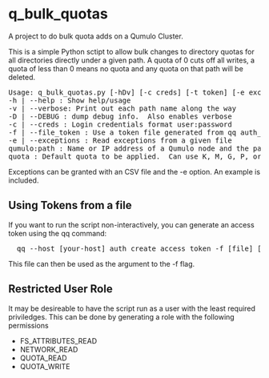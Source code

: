 # q_bulk_quotas
A project to do bulk quota adds on a Qumulo Cluster.

This is a simple Python sctipt to allow bulk changes to directory quotas for all directories directly under a given path.
A quota of 0 cuts off all writes, a quota of less than 0 means no quota and any quota on that path will be deleted.

<pre>
Usage: q_bulk_quotas.py [-hDv] [-c creds] [-t token] [-e exceptions] qumulo:path quota \n"
-h | --help : Show help/usage
-v | --verbose: Print out each path name along the way
-D | --DEBUG : dump debug info.  Also enables verbose
-c | --creds : Login credentials format user:password
-f | --file_token : Use a token file generated from qq auth_create_token-t | --token : Use an auth token
-e | --exceptions : Read exceptions from a given file
qumulo:path : Name or IP address of a Qumulo node and the parent path of the quotas [colon separated]
quota : Default quota to be applied.  Can use K, M, G, P, or T [case insensitive]
</pre>

Exceptions can be granted with an CSV file and the -e option.  An example is included.  

## Using Tokens from a file
If you want to run the script non-interactively, you can generate an access token using the qq command:
<pre>
  qq --host [your-host] auth_create_access_token -f [file] [user]
</pre>

This file can then be used as the argument to the -f flag.

## Restricted User Role
It may be desireable to have the script run as a user with the least required priviledges.  This can be done by 
generating a role with the following permissions
<ul>
  <li>FS_ATTRIBUTES_READ</li>
  <li>NETWORK_READ</li>
  <li>QUOTA_READ</li>
  <li>QUOTA_WRITE</li>
</ul>
